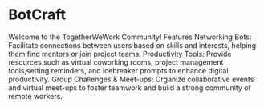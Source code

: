 # BotCraft
Welcome to the TogetherWeWork Community!
Features
Networking Bots: Facilitate connections between users based on skills and interests, helping them find mentors or join project teams.
Productivity Tools: Provide resources such as virtual coworking rooms, project management tools,setting reminders, and icebreaker prompts to enhance digital productivity.
Group Challenges & Meet-ups: Organize collaborative events and virtual meet-ups to foster teamwork and build a strong community of remote workers.
